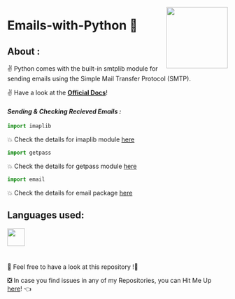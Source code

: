 <a ><img src="https://cdn.dribbble.com/users/493409/screenshots/3070302/043_success-mail.gif" align="right" height="140"/></a>
# Emails-with-Python 📧

## About :
✌ Python comes with the built-in smtplib module for sending emails using the Simple Mail Transfer Protocol (SMTP).

✌ Have a look at the [**Official Docs**](https://docs.python.org/3/library/email.examples.html)!

#### *Sending & Checking Recieved Emails :*

```python
import imaplib
```
💥 Check the details for imaplib module [here](https://docs.python.org/3/library/imaplib.html)

```python
import getpass
```
💥 Check the details for getpass module [here](https://docs.python.org/3/library/getpass.html)

```python
import email
```
💥 Check the details for email package [here](https://docs.python.org/3/library/email.examples.html)




 ## Languages used:
<code><img height="40" src="https://img.icons8.com/color/48/000000/python--v1.png"/></code>

#

📣 Feel free to have a look at this repository !🤗

❎ In case you find issues in any of my Repositories, you can Hit Me Up [here](https://github.com/Aditya-Bhate/Aditya-Bhate/issues)! 👈
